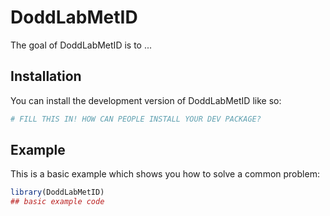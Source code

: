 
# DoddLabMetID

<!-- badges: start -->
<!-- badges: end -->

The goal of DoddLabMetID is to ...

## Installation

You can install the development version of DoddLabMetID like so:

``` r
# FILL THIS IN! HOW CAN PEOPLE INSTALL YOUR DEV PACKAGE?
```

## Example

This is a basic example which shows you how to solve a common problem:

``` r
library(DoddLabMetID)
## basic example code
```


